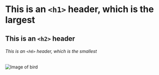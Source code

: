 # This is an `<h1>` header, which is the largest

## This is an `<h2>` header

###### This is an `<h6>` header, which is the smallest

![Image of bird]([[https://octodex.github.com/images/yaktocat.png](https://th.bing.com/th?id=OIP.9wh5uheLmf4UkO5NuANhIwHaF7&w=279&h=223&c=8&rs=1&qlt=90&o=6&pid=3.1&rm=2)https://th.bing.com/th?id=OIP.9wh5uheLmf4UkO5NuANhIwHaF7&w=279&h=223&c=8&rs=1&qlt=90&o=6&pid=3.1&rm=2](https://www.bing.com/th?id=OIP.yHxIzNVDqYqoR5LbjPpoUgHaIX&w=150&h=169&c=8&rs=1&qlt=90&o=6&pid=3.1&rm=2)https://www.bing.com/th?id=OIP.yHxIzNVDqYqoR5LbjPpoUgHaIX&w=150&h=169&c=8&rs=1&qlt=90&o=6&pid=3.1&rm=2)
